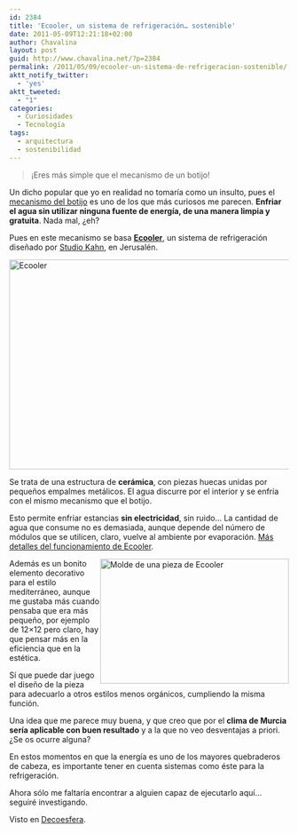 ```yaml
---
id: 2384
title: 'Ecooler, un sistema de refrigeración… sostenible'
date: 2011-05-09T12:21:18+02:00
author: Chavalina
layout: post
guid: http://www.chavalina.net/?p=2384
permalink: /2011/05/09/ecooler-un-sistema-de-refrigeracion-sostenible/
aktt_notify_twitter:
  - 'yes'
aktt_tweeted:
  - "1"
categories:
  - Curiosidades
  - Tecnología
tags:
  - arquitectura
  - sostenibilidad
---
```

> ¡Eres más simple que el mecanismo de un botijo!

Un dicho popular que yo en realidad no tomaría como un insulto, pues el <a href="http://es.wikipedia.org/wiki/Botijo" target="_blank">mecanismo del botijo</a> es uno de los que más curiosos me parecen. **Enfriar el agua sin utilizar ninguna fuente de energía, de una manera limpia y gratuita**. Nada mal, ¿eh?

Pues en este mecanismo se basa **<a href="http://ecooler.yolasite.com/" target="_blank">Ecooler</a>**, un sistema de refrigeración diseñado por <a href="http://www.studiokahn.com/" target="_blank">Studio Kahn</a>, en Jerusalén.

<img class="size-full wp-image-2445 aligncenter" title="Ecooler" src="http://www.chavalina.net/imagenes/2011/05/ecooler.jpg" alt="Ecooler" width="600" height="378" srcset="http://www.chavalina.net/imagenes/2011/05/ecooler.jpg 600w, http://www.chavalina.net/imagenes/2011/05/ecooler-300x189.jpg 300w, http://www.chavalina.net/imagenes/2011/05/ecooler-500x315.jpg 500w" sizes="(max-width: 600px) 100vw, 600px" /> 

Se trata de una estructura de **cerámica**, con piezas huecas unidas por pequeños empalmes metálicos. El agua discurre por el interior y se enfría con el mismo mecanismo que el botijo.

Esto permite enfriar estancias **sin electricidad**, sin ruido… La cantidad de agua que consume no es demasiada, aunque depende del número de módulos que se utilicen, claro, vuelve al ambiente por evaporación. <a href="http://ecooler.yolasite.com/how.php" target="_blank">Más detalles del funcionamiento de Ecooler</a>.

<img class="size-full wp-image-2449 alignright" style="float: right;" title="Molde de una pieza de Ecooler" src="http://www.chavalina.net/imagenes/2011/05/3.jpg.opt340x225o00s340x225.jpg" alt="Molde de una pieza de Ecooler" width="340" height="225" srcset="http://www.chavalina.net/imagenes/2011/05/3.jpg.opt340x225o00s340x225.jpg 340w, http://www.chavalina.net/imagenes/2011/05/3.jpg.opt340x225o00s340x225-300x198.jpg 300w" sizes="(max-width: 340px) 100vw, 340px" /> 

Además es un bonito elemento decorativo para el estilo mediterráneo, aunque me gustaba más cuando pensaba que era más pequeño, por ejemplo de 12&#215;12 pero claro, hay que pensar más en la eficiencia que en la estética.

Sí que puede dar juego el diseño de la pieza para adecuarlo a otros estilos menos orgánicos, cumpliendo la misma función.

Una idea que me parece muy buena, y que creo que por el **clima de Murcia sería aplicable con buen resultado** y a la que no veo desventajas a priori. ¿Se os ocurre alguna?

En estos momentos en que la energía es uno de los mayores quebraderos de cabeza, es importante tener en cuenta sistemas como éste para la refrigeración.

Ahora sólo me faltaría encontrar a alguien capaz de ejecutarlo aquí… seguiré investigando.

Visto en <a href="http://www.decoesfera.com/complementos/ecooler-sistema-ecologico-de-refrigeracion-natural" target="_blank">Decoesfera</a>.